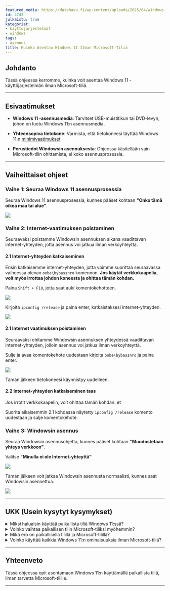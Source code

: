 ```yaml
---
featured_media: https://datahavu.fi/wp-content/uploads/2025/04/windows-11-asennus-microsoft-tili.jpg
id: 4743
julkaistu: true
kategoriat:
- kayttojarjestelmat
- windows
tags:
- asennus
title: Kuinka Asentaa Windows 11 Ilman Microsoft-Tiliä
---
```


## Johdanto

Tässä ohjeessa kerromme, kuinka voit asentaa Windows 11 -käyttöjärjestelmän ilman Microsoft-tiliä.

---

## Esivaatimukset

-  **Windows 11 -asennusmedia**: Tarvitset USB-muistitikun tai DVD-levyn, johon on luotu Windows 11:n asennusmedia.

- **Yhteensopiva tietokone**: Varmista, että tietokoneesi täyttää Windows 11:n [minimivaatimukset](https://www.microsoft.com/fi-fi/windows/windows-11-specifications?r=1)

- **Perustiedot Windowsin asennuksesta**: Ohjeessa käsitellään vain Microsoft-tilin ohittamista, ei koko asennusprosessia.


---

  
## Vaiheittaiset ohjeet

  

### Vaihe 1: Seuraa Windows 11 asennusprosessia

Seuraa Windows 11 asennusprosessia, kunnes pääset kohtaan **"Onko tämä oikea maa tai alue"**.

  ![](https://datahavu.fi/wp-content/uploads/2025/04/Pasted-image-20250413115433.png)



### Vaihe 2: Internet-vaatimuksen poistaminen

Seuraavaksi poistamme Windowsin asennuksen aikana vaadittavan internet-yhteyden, jotta asennus voi jatkua ilman verkoyhteyttä.

#### 2.1 Internet-yhteyden katkaiseminen

  Ensin katkaisemme internet-yhteyden, jotta voimme suorittaa seuraavassa vaiheessa olevan `oobe\bybassnro` komennon. **Jos käytät verkkokaapelia, voit myös irrottaa johdon koneesta ja ohittaa tämän kohdan.**
  

Paina `Shift + F10`, jotta saat auki komentokehotteen.

![](https://datahavu.fi/wp-content/uploads/2025/04/Pasted-image-20250413121104.png)


Kirjoita `ipconfig /release` ja paina enter, katkaistaksesi internet-yhteyden.

![](https://datahavu.fi/wp-content/uploads/2025/04/Pasted-image-20250413125912.png)

#### 2.1 Internet vaatimuksen poistaminen

Seuraavaksi ohitamme Windowsin asennuksen yhteydessä vaadittavan internet-yhteyden, jolloin asennus voi jatkua ilman verkoyhteyttä.

Sulje ja avaa komentokehote uudestaan kirjoita `oobe\bybassnro` ja paina enter.

![](https://datahavu.fi/wp-content/uploads/2025/04/Pasted-image-20250413130009.png)

Tämän jälkeen tietokoneesi käynnistyy uudelleen.

#### 2.2 Internet-yhteyden katkaiseminen taas
Jos irrotit verkkokaapelin, voit ohittaa tämän kohdan. et

Suorita aikaisemmin 2.1 kohdassa näytetty `ipconfig /release` komento uudestaan ja sulje komentokehote.

### Vaihe 3: Windowsin asennus

Seuraa Windowsin asennusohjetta, kunnes pääset kohtaan **"Muodostetaan yhteys verkkoon"**.

Valitse **"Minulla ei ole Internet-yhteyttä"**

![](https://datahavu.fi/wp-content/uploads/2025/04/win11-muodostetaan-verkkoyhteys.png)

Tämän jälkeen voit jatkaa Windowsin asennusta normaalisti, kunnes saat Windowsin asennettua.

![](https://datahavu.fi/wp-content/uploads/2025/04/Pasted-image-20250413131530.png)

---

## UKK (Usein kysytyt kysymykset)

<details> <summary>Miksi haluaisin käyttää paikallista tiliä Windows 11:ssä?</summary> Paikallisen tilin käyttö Windows 11:ssä voi tarjota enemmän yksityisyyttä ja hallintaa, koska se ei vaadi yhteyksiä Microsoftin pilvipalveluihin. Se voi myös olla hyödyllinen, jos et halua synkronoida tietojasi Microsoft-tilin kautta tai jos käytät laitetta ilman internetyhteyttä.</details> <details> <summary>Voinko vaihtaa paikallisen tilin Microsoft-tiliksi myöhemmin?</summary> Kyllä, voit myöhemmin lisätä Microsoft-tilin ja siirtyä käyttämään sitä paikallisen tilin sijaan. </details>
<details>
  <summary>Mikä ero on paikallisella tilillä ja Microsoft-tilillä?</summary>
  Paikallinen tili on sidottu vain yhteen laitteeseen ja sen tiedot tallennetaan vain kyseiselle laitteelle, kun taas Microsoft-tili on pilvipohjainen ja mahdollistaa asetusten, tiedostojen ja sovellusten synkronoinnin eri laitteiden välillä sekä pääsyn Microsoftin palveluihin, kuten OneDriveen ja Officeen.
</details>
<details> <summary>Voinko käyttää kaikkia Windows 11:n ominaisuuksia ilman Microsoft-tiliä?</summary>Useimmat perusominaisuudet toimivat ilman Microsoft-tiliä, mutta tietyt toiminnot, kuten OneDrive ja Microsoft Store, vaativat Microsoft-tilin. </details>

  
---

## Yhteenveto

Tässä ohjeessa opit asentamaan Windows 11:n käyttämällä paikallista tiliä, ilman tarvetta Microsoft-tilille.

---